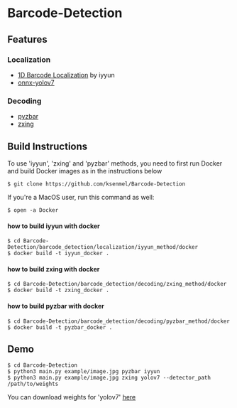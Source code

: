 # Barcode-Detection

## Features

### Localization
- [1D Barcode Localization](https://github.com/iyyun/Barcode_1D) by iyyun
- [onnx-yolov7](https://github.com/kirill-ivanov-a/onnx-yolov7)

### Decoding
- [pyzbar](https://github.com/NaturalHistoryMuseum/pyzbar/tree/master)
- [zxing](https://github.com/zxing/zxing)

## Build Instructions
To use 'iyyun', 'zxing' and 'pyzbar' methods, you need to first run Docker and build Docker images as in the instructions below
```
$ git clone https://github.com/ksenmel/Barcode-Detection
```
If you're a MacOS user, run this command as well:
```
$ open -a Docker
```
#### how to build iyyun with docker
```
$ cd Barcode-Detection/barcode_detection/localization/iyyun_method/docker
$ docker build -t iyyun_docker .
```
#### how to build zxing with docker
```
$ cd Barcode-Detection/barcode_detection/decoding/zxing_method/docker
$ docker build -t zxing_docker .
```
#### how to build pyzbar with docker
```
$ cd Barcode-Detection/barcode_detection/decoding/pyzbar_method/docker
$ docker build -t pyzbar_docker .
```


## Demo
```
$ cd Barcode-Detection
$ python3 main.py example/image.jpg pyzbar iyyun
$ python3 main.py example/image.jpg zxing yolov7 --detector_path /path/to/weights
```

You can download weights for 'yolov7' [here](https://drive.google.com/file/d/1yD_N2mRRvbNobSP-VDsfDY_mW2MmTS3l/view?usp=sharing)